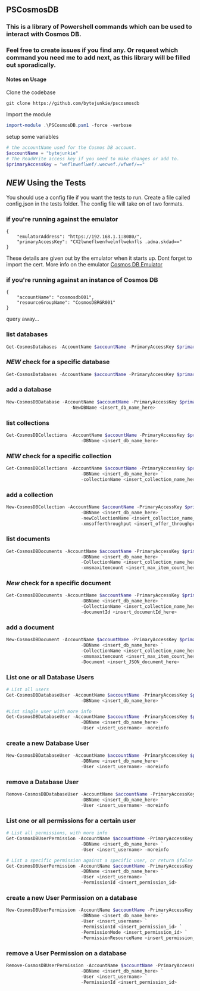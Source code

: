 ## PSCosmosDB

### This is a library of Powershell commands which can be used to interact with Cosmos DB.

### Feel free to create issues if you find any. Or request which command you need me to add next, as this library will be filled out sporadically. 


#### Notes on Usage

Clone the codebase
```
git clone https://github.com/bytejunkie/pscosmosdb
```

Import the module
```powershell
import-module .\PSCosmosDB.psm1 -force -verbose
```

setup some variables
```powershell
# the accountName used for the Cosmos DB account. 
$accountName = "bytejunkie"
# The ReadWrite access key if you need to make changes or add to. 
$primaryAccessKey = "weflnweflwef/.wecwef./wfwef/=="

```

## *NEW* Using the Tests
You should use a config file if you want the tests to run. 
Create a file called config.json in the tests folder.
The config file will take on of two formats.

### if you're running against the emulator
```
{
    "emulatorAddress": "https://192.168.1.1:8080/",
    "primaryAccessKey": "CX2lwneflwenfwelnflweknfls .adma.skdad=="
}
```
These details are given out by the emulator when it starts up. Dont forget to import the cert.
More info on the emulator [Cosmos DB Emulator](https://docs.microsoft.com/en-us/azure/cosmos-db/local-emulator)

### if you're running against an instance of Cosmos DB
```
{
    "accountName": "cosmosdb001",
    "resourceGroupName": "CosmosDBRGR001"
}
```

query away...

### list databases
```powershell
Get-CosmosDatabases -AccountName $accountName -PrimaryAccessKey $primaryAccessKey
```

### *NEW* check for a specific database
```powershell
Get-CosmosDatabases -AccountName $accountName -PrimaryAccessKey $primaryAccessKey -dbName $dbName
```

### add a database
```powershell
New-CosmosDBDatabase -AccountName $accountName -PrimaryAccessKey $primaryAccessKey `
                        -NewDBName <insert_db_name_here>
```

### list collections
```powershell
Get-CosmosDBCollections -AccountName $accountName -PrimaryAccessKey $primaryAccessKey `
                            -DBName <insert_db_name_here>
```

### *NEW* check for a specific collection
```powershell
Get-CosmosDBCollections -AccountName $accountName -PrimaryAccessKey $primaryAccessKey `
                            -DBName <insert_db_name_here> `
                            -collectionName <insert_collection_name_here> 
```

### add a collection
```powershell
New-CosmosDBCollection -AccountName $accountName -PrimaryAccessKey $primaryAccessKey `
                            -DBName <insert_db_name_here> `
                            -newCollectionName <insert_collection_name_here> `
                            -xmsofferthroughput <insert_offer_throughput_here>
```

### list documents
```powershell
Get-CosmosDBDocuments -AccountName $accountName -PrimaryAccessKey $primaryAccessKey `
                            -DBName <insert_db_name_here> `
                            -CollectionName <insert_collection_name_here> `
                            -xmsmaxitemcount <insert_max_item_count_here>
```

### *New* check for a specific document
```powershell
Get-CosmosDBDocuments -AccountName $accountName -PrimaryAccessKey $primaryAccessKey `
                            -DBName <insert_db_name_here> `
                            -CollectionName <insert_collection_name_here> `
                            -documentId <insert_documentId_here>
```

### add a document
```powershell
New-CosmosDBDocument -AccountName $accountName -PrimaryAccessKey $primaryAccessKey `
                            -DBName <insert_db_name_here> `
                            -CollectionName <insert_collection_name_here> `
                            -xmsmaxitemcount <insert_max_item_count_here> `
                            -Document <insert_JSON_document_here>
```

### List one or all Database Users
```powershell
# List all users
Get-CosmosDBDatabaseUser -AccountName $accountName -PrimaryAccessKey $primaryAccessKey `
                            -DBName <insert_db_name_here> `

#List single user with more info
Get-CosmosDBDatabaseUser -AccountName $accountName -PrimaryAccessKey $primaryAccessKey `
                            -DBName <insert_db_name_here> `
                            -User <insert_username> -moreinfo
```

### create a new Database User
```powershell
New-CosmosDBDatabaseUser -AccountName $accountName -PrimaryAccessKey $primaryAccessKey `
                            -DBName <insert_db_name_here> `
                            -User <insert_username> -moreinfo
```

### remove a Database User
```powershell
Remove-CosmosDBDatabaseUser -AccountName $accountName -PrimaryAccessKey $primaryAccessKey `
                            -DBName <insert_db_name_here> `
                            -User <insert_username> -moreinfo
```

### List one or all permissions for a certain user
```powershell
# List all permissions, with more info
Get-CosmosDBUserPermission -AccountName $accountName -PrimaryAccessKey $primaryAccessKey `
                            -DBName <insert_db_name_here> `
                            -User <insert_username> -moreinfo

# List a specific permission against a specific user, or return $false
Get-CosmosDBUserPermission -AccountName $accountName -PrimaryAccessKey $primaryAccessKey `
                            -DBName <insert_db_name_here> `
                            -User <insert_username> `
                            -PermissionId <insert_permission_id>
```

### create a new User Permission on a database
```powershell
New-CosmosDBUserPermission -AccountName $accountName -PrimaryAccessKey $primaryAccessKey `
                            -DBName <insert_db_name_here> `
                            -User <insert_username> `
                            -PermissionId <insert_permission_id> `
                            -PermissionMode <insert_permission_id> `
                            -PermissionResourceName <insert_permission_id>
```

### remove a User Permission on a database
```powershell
Remove-CosmosDBUserPermission -AccountName $accountName -PrimaryAccessKey $primaryAccessKey `
                            -DBName <insert_db_name_here> `
                            -User <insert_username> `
                            -PermissionId <insert_permission_id>
```
